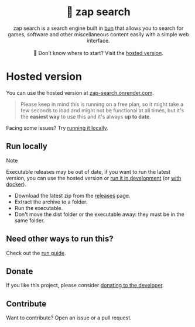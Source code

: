 <h1 align="center">🔎 zap search</h1>

<p align="center">zap search is a search engine built in <a href="https://bun.sh/docs/installation">bun</a> that allows you to search for games, software and other miscellaneous content easily with a simple web interface. <br><br>🤔 Don't know where to start? Visit the <a href="https://zap-search.onrender.com">hosted version</a>.</p>

# Hosted version

You can use the hosted version at [zap-search.onrender.com](https://zap-search.onrender.com).

> Please keep in mind this is running on a free plan, so it might take a few seconds to load and might not be functional at all times, but it's the **easiest way** to use this and it's always **up to date**.

Facing some issues? Try [running it locally](#run-locally).

## Run locally

> [!NOTE]
> Executable releases may be out of date, if you want to run the latest version, you can use the hosted version or [run it in development](RUN.md#run-in-development) (or [with docker](RUN.md#run-with-docker)).

- Download the latest zip from the [releases](https://github.com/letruxux/zap-search/releases) page.
- Extract the archive to a folder.
- Run the executable.
- Don't move the dist folder or the executable away: they must be in the same folder.

## Need other ways to run this?

Check out the [run guide](RUN.md).

## Donate

If you like this project, please consider [donating to the developer](https://ko-fi.com/letruxux).

## Contribute

Want to contribute? Open an issue or a pull request.
